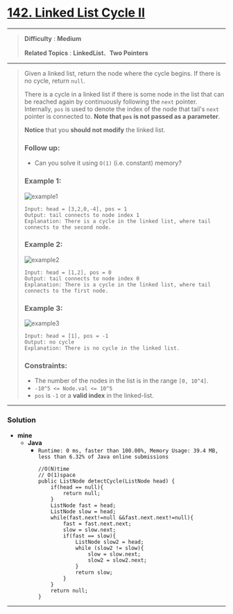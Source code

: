 # [142. Linked List Cycle II](https://leetcode.com/problems/linked-list-cycle-ii/)

---

> **Difficulty** : **Medium**
>
> **Related Topics** : **LinkedList**、**Two Pointers**

---


> Given a linked list, return the node where the cycle begins. If there is no cycle, return `null`.
>
> There is a cycle in a linked list if there is some node in the list that can be reached again by continuously following the `next` pointer.
> Internally, `pos` is used to denote the index of the node that tail's `next` pointer is connected to. **Note that `pos` is not passed as a parameter**.
>
> **Notice** that you **should not modify** the linked list.
>
> ### Follow up:
> * Can you solve it using `O(1)` (i.e. constant) memory?
>
>
>
> ### Example 1:
> ![example1](https://assets.leetcode.com/uploads/2018/12/07/circularlinkedlist.png)
> ```
> Input: head = [3,2,0,-4], pos = 1
> Output: tail connects to node index 1
> Explanation: There is a cycle in the linked list, where tail connects to the second node.
> ```
>
>
> ### Example 2:
> ![example2](https://assets.leetcode.com/uploads/2018/12/07/circularlinkedlist_test2.png)
> ```
> Input: head = [1,2], pos = 0
> Output: tail connects to node index 0
> Explanation: There is a cycle in the linked list, where tail connects to the first node.
> ```
>
>
> ### Example 3:
> ![example3](https://assets.leetcode.com/uploads/2018/12/07/circularlinkedlist_test3.png)
> ```
> Input: head = [1], pos = -1
> Output: no cycle
> Explanation: There is no cycle in the linked list.
> ```
>
>
> ### Constraints:
> * The number of the nodes in the list is in the range `[0, 10^4]`.
> * `-10^5 <= Node.val <= 10^5`
> * `pos` is `-1` or a **valid index** in the linked-list.

---

### Solution
* **mine**
  * **Java**
    * `Runtime: 0 ms, faster than 100.00%, Memory Usage: 39.4 MB, less than 6.32% of Java online submissions`
      ```
      //O(N)time
      // O(1)space
      public ListNode detectCycle(ListNode head) {
          if(head == null){
              return null;
          }
          ListNode fast = head;
          ListNode slow = head;
          while(fast.next!=null &&fast.next.next!=null){
              fast = fast.next.next;
              slow = slow.next;
              if(fast == slow){
                  ListNode slow2 = head;
                  while (slow2 != slow){
                      slow = slow.next;
                      slow2 = slow2.next;
                  }
                  return slow;
              }
          }
          return null;
      }
      ```

---
